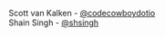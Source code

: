Scott van Kalken - [@codecowboydotio](https://github.com/codecowboydotio)  
Shain Singh - [@shsingh](https://github.com/shsingh)
